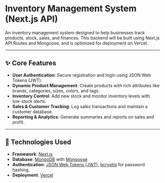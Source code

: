 # Inventory Management System (Next.js API)

An inventory management system designed to help businesses track products, stock, sales, and finances. This backend will be built using Next.js API Routes and Mongoose, and is optimized for deployment on Vercel.

---

## ✨ Core Features

- **User Authentication**: Secure registration and login using JSON Web Tokens (JWT).
- **Dynamic Product Management**: Create products with rich attributes like brands, categories, sizes, colors, and tags.
- **Inventory Control**: Add new stock and monitor inventory levels with low-stock alerts.
- **Sales & Customer Tracking**: Log sales transactions and maintain a customer database.
- **Reporting & Analytics**: Generate summaries and reports on sales and profit.

---

## 🚀 Technologies Used

- **Framework**: [Next.js](https://nextjs.org/)
- **Database**: [MongoDB](https://www.mongodb.com/) with [Mongoose](https://mongoosejs.com/)
- **Authentication**: [JSON Web Tokens (JWT)](https://jwt.io/), [bcryptjs](https://www.npmjs.com/package/bcryptjs) for password hashing.
- **Deployment**: [Vercel](https://vercel.com/)
